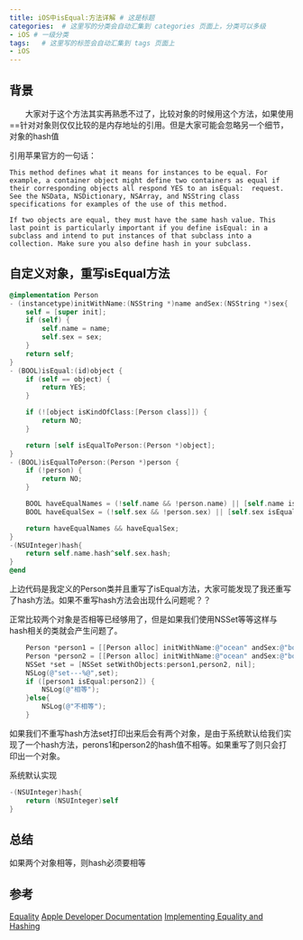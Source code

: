 ```yaml
---
title: iOS中isEqual:方法详解 # 这是标题
categories:  # 这里写的分类会自动汇集到 categories 页面上，分类可以多级
- iOS # 一级分类
tags:   # 这里写的标签会自动汇集到 tags 页面上
- iOS
---
```

## 背景
　　大家对于这个方法其实再熟悉不过了，比较对象的时候用这个方法，如果使用==针对对象则仅仅比较的是内存地址的引用。但是大家可能会忽略另一个细节，对象的hash值

引用苹果官方的一句话：

    This method defines what it means for instances to be equal. For example, a container object might define two containers as equal if their corresponding objects all respond YES to an isEqual:  request. See the NSData, NSDictionary, NSArray, and NSString class   specifications for examples of the use of this method.

    If two objects are equal, they must have the same hash value. This last point is particularly important if you define isEqual: in a subclass and intend to put instances of that subclass into a collection. Make sure you also define hash in your subclass.
## 自定义对象，重写isEqual方法
``` Objective-C
@implementation Person
- (instancetype)initWithName:(NSString *)name andSex:(NSString *)sex{
    self = [super init];
    if (self) {
        self.name = name;
        self.sex = sex;
    }
    return self;
}
- (BOOL)isEqual:(id)object {
    if (self == object) {
        return YES;
    }

    if (![object isKindOfClass:[Person class]]) {
        return NO;
    }

    return [self isEqualToPerson:(Person *)object];
}
- (BOOL)isEqualToPerson:(Person *)person {
    if (!person) {
        return NO;
    }

    BOOL haveEqualNames = (!self.name && !person.name) || [self.name isEqualToString:person.name];
    BOOL haveEqualSex = (!self.sex && !person.sex) || [self.sex isEqualToString:person.sex];

    return haveEqualNames && haveEqualSex;
}
-(NSUInteger)hash{
    return self.name.hash^self.sex.hash;
}
@end
```

上边代码是我定义的Person类并且重写了isEqual方法，大家可能发现了我还重写了hash方法。如果不重写hash方法会出现什么问题呢？？

正常比较两个对象是否相等已经够用了，但是如果我们使用NSSet等等这样与hash相关的类就会产生问题了。
```Objective-C
    Person *person1 = [[Person alloc] initWithName:@"ocean" andSex:@"boy"];
    Person *person2 = [[Person alloc] initWithName:@"ocean" andSex:@"boy"];
    NSSet *set = [NSSet setWithObjects:person1,person2, nil];
    NSLog(@"set---%@",set);
    if ([person1 isEqual:person2]) {
        NSLog(@"相等");
    }else{
        NSLog(@"不相等");
    }
```
如果我们不重写hash方法set打印出来后会有两个对象，是由于系统默认给我们实现了一个hash方法，perons1和person2的hash值不相等。如果重写了则只会打印出一个对象。

系统默认实现
```Objective-C
-(NSUInteger)hash{
    return (NSUInteger)self
}
```

## 总结
如果两个对象相等，则hash必须要相等
## 参考
[Equality](http://nshipster.com/equality/)
[Apple Developer Documentation](https://developer.apple.com/documentation/objectivec/1418956-nsobject/1418795-isequal?language=objc)
[Implementing Equality and Hashing](https://www.mikeash.com/pyblog/friday-qa-2010-06-18-implementing-equality-and-hashing.html)
